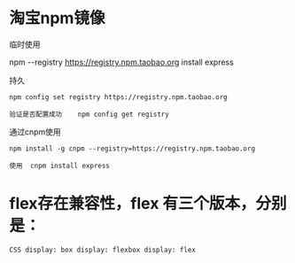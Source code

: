 # 淘宝npm镜像

临时使用

npm --registry https://registry.npm.taobao.org install express

持久

    npm config set registry https://registry.npm.taobao.org

    验证是否配置成功    npm config get registry

通过cnpm使用

    npm install -g cnpm --registry=https://registry.npm.taobao.org

    使用  cnpm install express

# flex存在兼容性，flex 有三个版本，分别是：
`CSS
    display: box
    display: flexbox
    display: flex
`
